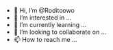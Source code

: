 - 👋 Hi, I’m @Roditoowo
- 👀 I’m interested in ...
- 🌱 I’m currently learning ...
- 💞️ I’m looking to collaborate on ...
- 📫 How to reach me ...

<!---
Roditoowo/Roditoowo is a ✨ special ✨ repository because its `README.md` (this file) appears on your GitHub profile.
You can click the Preview link to take a look at your changes.
--->
